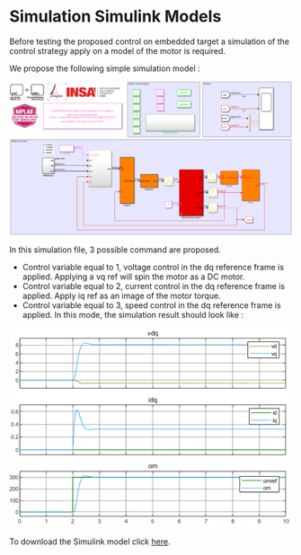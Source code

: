 # Simulation Simulink Models

Before testing the proposed control on embedded target a simulation of the control strategy apply on a model of the motor is required.

We propose the following simple simulation model :

![Simulation model](..\img\RCP\SimulationSimulinkModel.PNG)

In this simulation file, 3 possible command are proposed. 

- Control variable equal to 1, voltage control in the dq reference frame is applied. Applying a vq ref will spin the motor as a DC motor.
- Control variable equal to 2, current control in the dq reference frame is applied. Apply iq ref as an image of the motor torque.
- Control variable equal to 3, speed control in the dq reference frame is applied. In this mode, the simulation result should look like :

![Speed control simulation result](..\img\RCP\SimulationResults.png)

To download the Simulink model click [here](../Simulink/SAME5xPIM_MCLV2_MotorControl_Simulation.zip).

